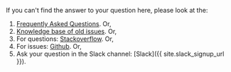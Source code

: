 If you can't find the answer to your question here, please look at the:

1. [Frequently Asked Questions](https://weaviate.io/developers/weaviate/current/more-resources/faq.html). Or,
1. [Knowledge base of old issues](https://github.com/semi-technologies/weaviate/issues?utf8=%E2%9C%93&q=label%3Abug). Or,
1. For questions: [Stackoverflow](https://stackoverflow.com/questions/tagged/weaviate). Or,
1. For issues: [Github](https://github.com/semi-technologies/weaviate/issues). Or,
1. Ask your question in the Slack channel: [Slack]({{ site.slack_signup_url }}).

